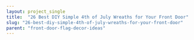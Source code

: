 ```yaml
---
layout: project_single
title:  "26 Best DIY Simple 4th of July Wreaths for Your Front Door"
slug: "26-best-diy-simple-4th-of-july-wreaths-for-your-front-door"
parent: "front-door-flag-decor-ideas"
---
```

 